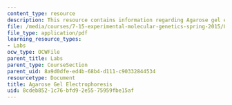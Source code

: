 ```yaml
---
content_type: resource
description: This resource contains information regarding Agarose gel electrophoresis.
file: /media/courses/7-15-experimental-molecular-genetics-spring-2015/8cdeb8521c76bfd92e5575959fbe15af_MIT7_15S15_Agarose.pdf
file_type: application/pdf
learning_resource_types:
- Labs
ocw_type: OCWFile
parent_title: Labs
parent_type: CourseSection
parent_uid: 8a9d0dfe-ed4b-68b4-d111-c90332844534
resourcetype: Document
title: Agarose Gel Electrophoresis
uid: 8cdeb852-1c76-bfd9-2e55-75959fbe15af
---
```

